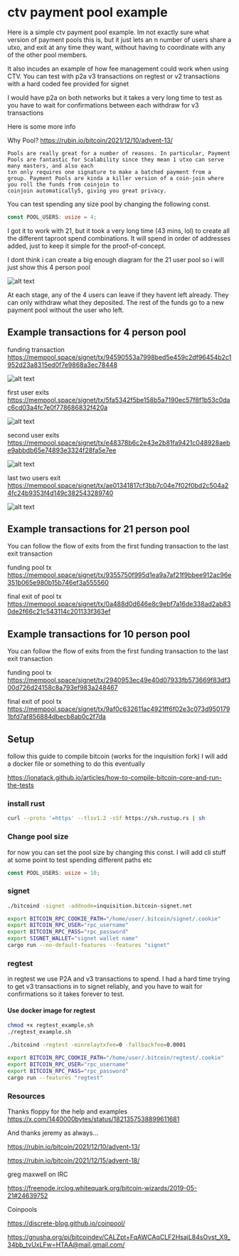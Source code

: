 # ctv payment pool example

Here is a simple ctv payment pool example. Im not exactly sure what version of payment pools this is, but it just lets an n number of users share a utxo, and exit at any time they want, without having to coordinate with any of the other pool members.

It also incudes an example of how fee management could work when using CTV. You can test with p2a v3 transactions on regtest or v2 transactions with a hard coded fee provided for signet

I would have p2a on both networks but it takes a very long time to test as you have to wait for confirmations between each withdraw for v3 transactions

Here is some more info

Why Pool? https://rubin.io/bitcoin/2021/12/10/advent-13/
```
Pools are really great for a number of reasons. In particular, Payment Pools are fantastic for Scalability since they mean 1 utxo can serve many masters, and also each
txn only requires one signature to make a batched payment from a group. Payment Pools are kinda a killer version of a coin-join where you roll the funds from coinjoin to
coinjoin automatically5, giving you great privacy.
```

You can test spending any size pool by changing the following const.

```rust
const POOL_USERS: usize = 4;
```

I got it to work with 21, but it took a very long time (43 mins, lol) to create all the different taproot spend combinations. It will spend in order of addresses added, just to keep it simple for the proof-of-concept.

I dont think i can create a big enough diagram for the 21 user pool so i will just show this 4 person pool

![alt text](image.png)

At each stage, any of the 4 users can leave if they havent left already. They can only withdraw what they deposited. The rest of the funds go to a new payment pool without the user who left.

## Example transactions for 4 person pool

funding transaction https://mempool.space/signet/tx/94590553a7998bed5e459c2df96454b2c1952d23a8315ed0f7e9868a3ec78448

![alt text](image-1.png)

first user exits https://mempool.space/signet/tx/5fa5342f5be158b5a7190ec57f8f1b53c0dac6cd03a4fc7e0f778686832f420a

![alt text](image-2.png)

second user exits https://mempool.space/signet/tx/e48378b6c2e43e2b81fa9421c048928aebe9abbdb65e74893e3324f28fa5e7ee

![alt text](image-3.png)

last two users exit https://mempool.space/signet/tx/ae01341817cf3bb7c04e7f02f0bd2c504a24fc24b9353f4d149c382543289740

![alt text](image-4.png)

## Example transactions for 21 person pool

You can follow the flow of exits from the first funding transaction to the last exit transaction

funding pool tx https://mempool.space/signet/tx/9355750f995d1ea9a7af21f9bbee912ac96e351b065e980b15b746ef3a555560

final exit of pool tx https://mempool.space/signet/tx/0a488d0d646e8c9ebf7a16de338ad2ab830de2f66c21c543114c201133f363ef


## Example transactions for 10 person pool

You can follow the flow of exits from the first funding transaction to the last exit transaction

funding pool tx https://mempool.space/signet/tx/2940953ec49e40d07933fb573669f83df300d726d24158c8a793ef983a248467

final exit of pool tx https://mempool.space/signet/tx/9af0c632611ac4921ff6f02e3c073d9501791bfd7af856884dbecb8ab0c2f7da

## Setup

follow this guide to compile bitcoin (works for the inquisition fork) I will add a docker file or something to do this eventually

https://jonatack.github.io/articles/how-to-compile-bitcoin-core-and-run-the-tests

### install rust

```bash
curl --proto '=https' --tlsv1.2 -sSf https://sh.rustup.rs | sh
```

### Change pool size

for now you can set the pool size by changing this const. I will add cli stuff at some point to test spending different paths etc
```rust
const POOL_USERS: usize = 10;
```

### signet
```bash
./bitcoind -signet -addnode=inquisition.bitcoin-signet.net
```

```bash
export BITCOIN_RPC_COOKIE_PATH="/home/user/.bitcoin/signet/.cookie"
export BITCOIN_RPC_USER="rpc_username"
export BITCOIN_RPC_PASS="rpc_password"
export SIGNET_WALLET="signet wallet name"
cargo run --no-default-features --features "signet"
```

### regtest

in regtest we use P2A and v3 transactions to spend. I had a hard time trying to get v3 transactions in to signet reliably, and you have to wait for confirmations so it takes forever to test.

#### Use docker image for regtest
```bash
chmod +x regtest_example.sh
./regtest_example.sh
```

```bash
./bitcoind -regtest -minrelaytxfee=0 -fallbackfee=0.0001
```
```bash
export BITCOIN_RPC_COOKIE_PATH="/home/user/.bitcoin/regtest/.cookie"
export BITCOIN_RPC_USER="rpc_username"
export BITCOIN_RPC_PASS="rpc_password"
cargo run --features "regtest"
```
### Resources

Thanks floppy for the help and examples https://x.com/1440000bytes/status/1821357538899611681

And thanks jeremy as always...

https://rubin.io/bitcoin/2021/12/10/advent-13/

https://rubin.io/bitcoin/2021/12/15/advent-18/

greg maxwell on IRC

https://freenode.irclog.whitequark.org/bitcoin-wizards/2019-05-21#24639752

Coinpools

https://discrete-blog.github.io/coinpool/

https://gnusha.org/pi/bitcoindev/CALZpt+FqAWCAqCLF2HsajL84sOvst_X9_34bb_tvUxLFw=HTAA@mail.gmail.com/
